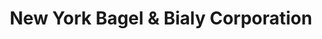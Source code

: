 ---
title: "New York Bagel & Bialy Corporation"
url: /lincolnwood/new-york-bagel-and-bialy-corporation/
shop: bakery
---